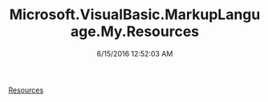 ﻿---
title: Microsoft.VisualBasic.MarkupLanguage.My.Resources
date: 6/15/2016 12:52:03 AM
---

[Resources](T-Microsoft.VisualBasic.MarkupLanguage.My.Resources.Resources.html)
